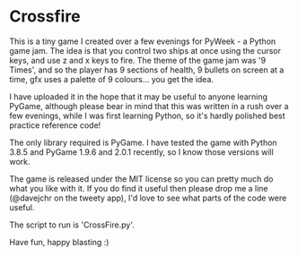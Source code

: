 # Crossfire
This is a tiny game I created over a few evenings for PyWeek - a Python game jam. The idea is that you control two ships at once using the cursor keys, and use z and x keys to fire. The theme of the game jam was '9 Times', and so the player has 9 sections of health, 9 bullets on screen at a time, gfx uses a palette of 9 colours... you get the idea.

I have uploaded it in the hope that it may be useful to anyone learning PyGame, although please bear in mind that this was written in a rush over a few evenings, while I was first learning Python, so it's hardly polished best practice reference code!

The only library required is PyGame. I have tested the game with Python 3.8.5 and PyGame 1.9.6 and 2.0.1 recently, so I know those versions will work.

The game is released under the MIT license so you can pretty much do what you like with it. If you do find it useful then please drop me a line (@davejchr on the tweety app), I'd love to see what parts of the code were useful.

The script to run is 'CrossFire.py'.

Have fun, happy blasting :)